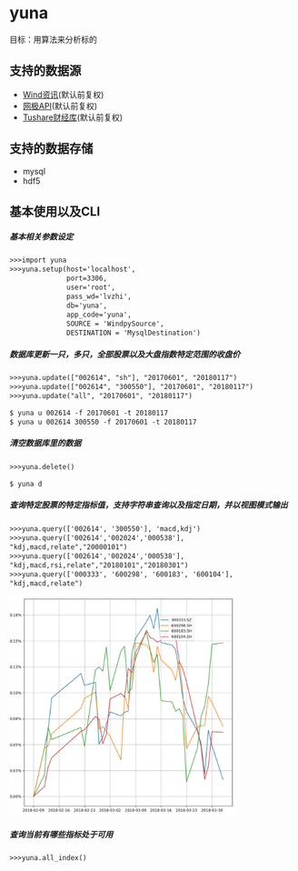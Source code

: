 # yuna
目标：用算法来分析标的

支持的数据源
-----------------

- [Wind资讯](http://www.dajiangzhang.com)(默认前复权)
- [网极API](https://data.api51.cn)(默认前复权)
- [Tushare财经库](http://tushare.org)(默认前复权)


支持的数据存储
-----------------

- mysql
- hdf5


基本使用以及CLI
----------

##### 基本相关参数设定
```buildoutcfg
>>>import yuna
>>>yuna.setup(host='localhost', 
              port=3306, 
              user='root', 
              pass_wd='lvzhi', 
              db='yuna', 
              app_code='yuna',
              SOURCE = 'WindpySource', 
              DESTINATION = 'MysqlDestination')
```

##### 数据库更新一只，多只，全部股票以及大盘指数特定范围的收盘价
```
>>>yuna.update(["002614", "sh"], "20170601", "20180117")
>>>yuna.update(["002614", "300550"], "20170601", "20180117")
>>>yuna.update("all", "20170601", "20180117")
```
```
$ yuna u 002614 -f 20170601 -t 20180117
$ yuna u 002614 300550 -f 20170601 -t 20180117
```

##### 清空数据库里的数据
```
>>>yuna.delete()
```
```
$ yuna d
```

##### 查询特定股票的特定指标值，支持字符串查询以及指定日期，并以视图模式输出
```
>>>yuna.query(['002614', '300550'], 'macd,kdj')
>>>yuna.query(['002614','002024','000538'], "kdj,macd,relate","20000101")
>>>yuna.query(['002614','002024','000538'], "kdj,macd,rsi,relate","20180101","20180301")
>>>yuna.query(['000333', '600298', '600183', '600104'], "kdj,macd,relate")
```
<img src="01.png" width="400">

##### 查询当前有哪些指标处于可用
```
>>>yuna.all_index()
```
